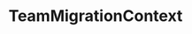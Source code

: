 ---
optionsClassName: TeamMigrationConfig
optionsClassFullName: MigrationTools._EngineV1.Configuration.Processing.TeamMigrationConfig
configurationSamples:
- name: default
  description: 
  code: >-
    {
      "$type": "TeamMigrationConfig",
      "Enabled": false,
      "PrefixProjectToNodes": false,
      "EnableTeamSettingsMigration": true,
      "FixTeamSettingsForExistingTeams": false
    }
  sampleFor: MigrationTools._EngineV1.Configuration.Processing.TeamMigrationConfig
description: 'Migrates Teams and Team Settings: This should be run after `NodeStructuresMigrationConfig` and before all other processors.'
className: TeamMigrationContext
typeName: Processors
architecture: v1
options:
- parameterName: Enabled
  type: Boolean
  description: missng XML code comments
  defaultValue: missng XML code comments
- parameterName: EnableTeamSettingsMigration
  type: Boolean
  description: Migrate original team settings after their creation on target team project
  defaultValue: true
- parameterName: FixTeamSettingsForExistingTeams
  type: Boolean
  description: Reset the target team settings to match the source if the team exists
  defaultValue: true
- parameterName: PrefixProjectToNodes
  type: Boolean
  description: Prefix your iterations and areas with the project name. If you have enabled this in `NodeStructuresMigrationConfig` you must do it here too.
  defaultValue: false

redirectFrom: []
layout: reference
toc: true
permalink: /Reference2/v1/Processors/TeamMigrationContext/
title: TeamMigrationContext
categories:
- Processors
- v1

---